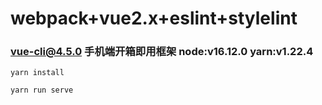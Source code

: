 # webpack+vue2.x+eslint+stylelint
### vue-cli@4.5.0  手机端开箱即用框架 node:v16.12.0 yarn:v1.22.4

```bush
yarn install

yarn run serve

```


